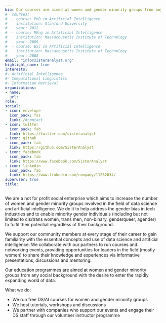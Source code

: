 ```yaml
---
bio: Our courses are aimed at women and gender minority groups from any social background with the desire to enter the rapidly expanding world of data.
#  courses:
#  - course: PhD in Artificial Intelligence
#    institution: Stanford University
#    year: 2012
#  - course: MEng in Artificial Intelligence
#    institution: Massachusetts Institute of Technology
#    year: 2009
#  - course: BSc in Artificial Intelligence
#    institution: Massachusetts Institute of Technology
#    year: 2008
email: "info@sisteranalyst.org"
highlight_name: true
interests:
#- Artificial Intelligence
#- Computational Linguistics
#- Information Retrieval
organizations:
- name: 
  url: 
role: 
social:
- icon: envelope
  icon_pack: fas
  link: /#contact
- icon: twitter
  icon_pack: fab
  link: https://twitter.com/sisteranalyst
- icon: github
  icon_pack: fab
  link: https://github.com/SisterAnalyst
- icon: facebook
  icon_pack: fab
  link: https://www.facebook.com/SisterAnalyst
- icon: linkedin
  icon_pack: fab
  link: https://www.linkedin.com/company/11262834/
superuser: true
title: 
---
```


We are a not for profit social enterprise which aims to increase the number of women and gender minority groups involved in the field of data science and artificial intelligence. We do it to help address the gender bias in tech industries and to enable minority gender individuals (including but not limited to cis/trans women, trans men, non-binary, genderqueer, agender) to fulfil their potential regardless of their background.

We support our community members at every stage of their career to gain familiarity with the essential concepts and use of data science and artificial intelligence. We collaborate with our partners to run courses and networking events, providing opportunities for leaders in the field (mostly women) to share their knowledge and experiences via informative presentations, discussions and mentoring.

Our education programmes are aimed at women and gender minority groups from any social background with the desire to enter the rapidly expanding world of data.

What we do:
- We run free DS/AI courses for women and gender minority groups
- We host tutorials, workshops and discussions
- We partner with companies who support our events and engage their DS staff through our volunteer instructor programme

